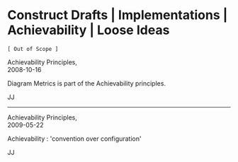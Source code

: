 ﻿Construct Drafts | Implementations | Achievability | Loose Ideas
================================================================

`[ Out of Scope ]`

Achievability Principles,  
2008-10-16

Diagram Metrics is part of the Achievability principles.

JJ

-----

Achievability Principles,  
2009-05-22

Achievability : 'convention over configuration'

JJ